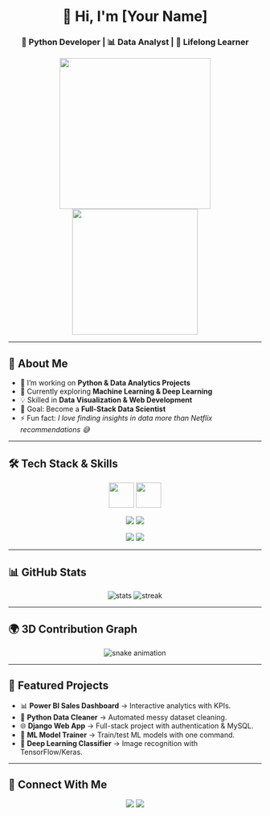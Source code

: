 <!-- Profile Header -->
<h1 align="center">👋 Hi, I'm [Your Name]</h1>
<h3 align="center">🐍 Python Developer | 📊 Data Analyst | 🚀 Lifelong Learner</h3>

<!-- 3D Animation Banner -->
<p align="center">
  <img src="https://raw.githubusercontent.com/rajput2107/rajput2107/master/Assets/Developer.gif" width="300"/>
  <img src="https://raw.githubusercontent.com/ashutosh00710/ashutosh00710/master/3D-heart.gif" width="250"/>
</p>

---

## 🚀 About Me
- 🔭 I’m working on **Python & Data Analytics Projects**
- 🌱 Currently exploring **Machine Learning & Deep Learning**
- 💡 Skilled in **Data Visualization & Web Development**
- 🎯 Goal: Become a **Full-Stack Data Scientist**
- ⚡ Fun fact: *I love finding insights in data more than Netflix recommendations 😅*

---

## 🛠️ Tech Stack & Skills

<p align="center">
  <!-- Programming -->
  <img src="https://skillicons.dev/icons?i=python,html,css,javascript,django" height="50"/>
  <!-- Database -->
  <img src="https://skillicons.dev/icons?i=mysql" height="50"/>
</p>

<p align="center">
  <!-- Data Analytics -->
  <img src="https://img.shields.io/badge/PowerBI-F2C811?style=for-the-badge&logo=powerbi&logoColor=black"/>
  <img src="https://img.shields.io/badge/Excel-217346?style=for-the-badge&logo=microsoft-excel&logoColor=white"/>
</p>

<p align="center">
  <!-- AI/ML -->
  <img src="https://img.shields.io/badge/Machine%20Learning-102230?style=for-the-badge&logo=scikit-learn&logoColor=F7931E"/>
  <img src="https://img.shields.io/badge/Deep%20Learning-FF6F00?style=for-the-badge&logo=tensorflow&logoColor=white"/>
</p>

---

## 📊 GitHub Stats

<p align="center">
  <img src="https://github-readme-stats.vercel.app/api?username=YourGitHubUsername&show_icons=true&theme=radical" alt="stats"/>
  <img src="https://github-readme-streak-stats.herokuapp.com/?user=YourGitHubUsername&theme=radical" alt="streak"/>
</p>

---

## 🌍 3D Contribution Graph

<p align="center">
  <img src="https://github.com/YourGitHubUsername/YourGitHubUsername/blob/output/github-contribution-grid-snake.svg" alt="snake animation"/>
</p>

---

## 📂 Featured Projects

- 📊 **Power BI Sales Dashboard** → Interactive analytics with KPIs.  
- 🐍 **Python Data Cleaner** → Automated messy dataset cleaning.  
- 🌐 **Django Web App** → Full-stack project with authentication & MySQL.  
- 🤖 **ML Model Trainer** → Train/test ML models with one command.  
- 🧠 **Deep Learning Classifier** → Image recognition with TensorFlow/Keras.  

---

## 🤝 Connect With Me

<p align="center">
  <a href="https://www.linkedin.com/in/m-sabin-691b6329b"><img src="https://img.shields.io/badge/-LinkedIn-blue?logo=linkedin&style=for-the-badge" /></a>
  <a href="mailto:stabinstabin50@gmail.com"><img src="https://img.shields.io/badge/-Gmail-red?logo=gmail&style=for-the-badge" /></a>
  
</p>
